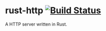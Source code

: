 # rust-http [![Build Status](https://travis-ci.org/krsnik02/rust-http.svg?branch=master)](https://travis-ci.org/krsnik02/rust-http)
A HTTP server written in Rust.

